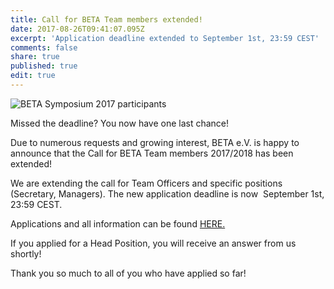 ```yaml
---
title: Call for BETA Team members extended!
date: 2017-08-26T09:41:07.095Z
excerpt: 'Application deadline extended to September 1st, 23:59 CEST'
comments: false
share: true
published: true
edit: true
---
```

![BETA Symposium 2017 participants](http://www.beta-europe.org/assets/images/beta-symposum-2017-participants.jpg)

Missed the deadline? You now have one last chance!

Due to numerous requests and growing interest, BETA e.V. is happy to announce that the Call for BETA Team members 2017/2018 has been extended!

We are extending the call for Team Officers and specific positions (Secretary, Managers). The new application deadline is now  September 1st, 23:59 CEST.

Applications and all information can be found [HERE.](https://goo.gl/forms/qqOhXhtLNlpB1Mmz1)

If you applied for a Head Position, you will receive an answer from us shortly!

Thank you so much to all of you who have applied so far!
